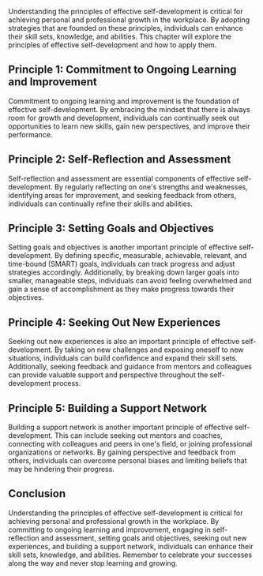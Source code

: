 
Understanding the principles of effective self-development is critical for achieving personal and professional growth in the workplace. By adopting strategies that are founded on these principles, individuals can enhance their skill sets, knowledge, and abilities. This chapter will explore the principles of effective self-development and how to apply them.

Principle 1: Commitment to Ongoing Learning and Improvement
-----------------------------------------------------------

Commitment to ongoing learning and improvement is the foundation of effective self-development. By embracing the mindset that there is always room for growth and development, individuals can continually seek out opportunities to learn new skills, gain new perspectives, and improve their performance.

Principle 2: Self-Reflection and Assessment
-------------------------------------------

Self-reflection and assessment are essential components of effective self-development. By regularly reflecting on one's strengths and weaknesses, identifying areas for improvement, and seeking feedback from others, individuals can continually refine their skills and abilities.

Principle 3: Setting Goals and Objectives
-----------------------------------------

Setting goals and objectives is another important principle of effective self-development. By defining specific, measurable, achievable, relevant, and time-bound (SMART) goals, individuals can track progress and adjust strategies accordingly. Additionally, by breaking down larger goals into smaller, manageable steps, individuals can avoid feeling overwhelmed and gain a sense of accomplishment as they make progress towards their objectives.

Principle 4: Seeking Out New Experiences
----------------------------------------

Seeking out new experiences is also an important principle of effective self-development. By taking on new challenges and exposing oneself to new situations, individuals can build confidence and expand their skill sets. Additionally, seeking feedback and guidance from mentors and colleagues can provide valuable support and perspective throughout the self-development process.

Principle 5: Building a Support Network
---------------------------------------

Building a support network is another important principle of effective self-development. This can include seeking out mentors and coaches, connecting with colleagues and peers in one's field, or joining professional organizations or networks. By gaining perspective and feedback from others, individuals can overcome personal biases and limiting beliefs that may be hindering their progress.

Conclusion
----------

Understanding the principles of effective self-development is critical for achieving personal and professional growth in the workplace. By committing to ongoing learning and improvement, engaging in self-reflection and assessment, setting goals and objectives, seeking out new experiences, and building a support network, individuals can enhance their skill sets, knowledge, and abilities. Remember to celebrate your successes along the way and never stop learning and growing.
